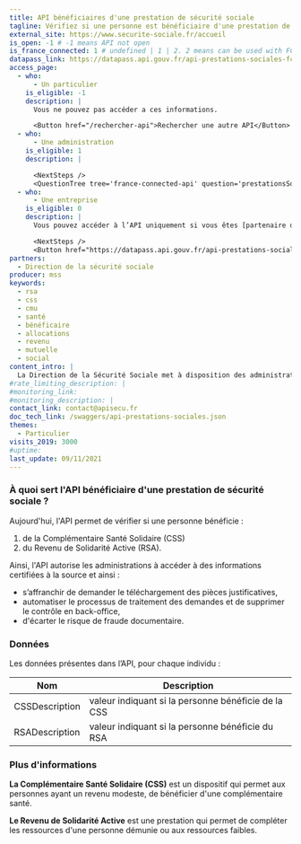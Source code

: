 ```yaml
---
title: API bénéficiaires d'une prestation de sécurité sociale
tagline: Vérifiez si une personne est bénéficiaire d'une prestation de la sécurité sociale
external_site: https://www.securite-sociale.fr/accueil
is_open: -1 # -1 means API not open
is_france_connected: 1 # undefined | 1 | 2. 2 means can be used with FC, 2 means has to be used with FC
datapass_link: https://datapass.api.gouv.fr/api-prestations-sociales-fc
access_page:
  - who:
      - Un particulier
    is_eligible: -1
    description: |
      Vous ne pouvez pas accéder a ces informations.

      <Button href="/rechercher-api">Rechercher une autre API</Button>
  - who:
      - Une administration
    is_eligible: 1
    description: |

      <NextSteps />
      <QuestionTree tree='france-connected-api' question='prestationsSociales' />
  - who:
      - Une entreprise
    is_eligible: 0
    description: |
      Vous pouvez accéder à l’API uniquement si vous êtes [partenaire de France Connect](https://franceconnect.gouv.fr/partenaires), et pour un cas d’usage autorisé par la loi. Vous devrez fournir le cadre juridique qui vous autorise à utiliser ces données.

      <NextSteps />
      <Button href="https://datapass.api.gouv.fr/api-prestations-sociales-fc">Remplir une demande</Button>
partners:
  - Direction de la sécurité sociale
producer: mss
keywords:
  - rsa
  - css
  - cmu
  - santé
  - bénéficaire
  - allocations
  - revenu
  - mutuelle
  - social
content_intro: |
  La Direction de la Sécurité Sociale met à disposition des administrations éligibles cette API, qui permet de vérifier si un individu **identifié sur France Connect** bénéficie d'une prestation de la sécurité sociale.
#rate_limiting_description: |
#monitoring_link: 
#monitoring_description: |
contact_link: contact@apisecu.fr
doc_tech_link: /swaggers/api-prestations-sociales.json
themes:
  - Particulier
visits_2019: 3000
#uptime: 
last_update: 09/11/2021
---
```

### À quoi sert l'API bénéficiaire d'une prestation de sécurité sociale ?

Aujourd'hui, l'API permet de vérifier si une personne bénéficie :

  1. de la Complémentaire Santé Solidaire (CSS)
  2. du Revenu de Solidarité Active (RSA).

Ainsi, l'API autorise les administrations à accéder à des informations certifiées à la source et ainsi :

- s’affranchir de demander le téléchargement des pièces justificatives,
- automatiser le processus de traitement des demandes et de supprimer le contrôle en back-office,
- d'écarter le risque de fraude documentaire.

### Données

Les données présentes dans l’API, pour chaque individu :

| Nom                  | Description                                                                                   |
| -------------------- | --------------------------------------------------------------------------------------------- |
| CSSDescription       | valeur indiquant si la personne bénéficie de la CSS                                           |
| RSADescription       | valeur indiquant si la personne bénéficie du RSA                                              |

### Plus d'informations

**La Complémentaire Santé Solidaire (CSS)** est un dispositif qui permet aux personnes ayant un revenu modeste, de bénéficier d'une complémentaire santé.

**Le Revenu de Solidarité Active** est une prestation qui permet de compléter les ressources d'une personne démunie ou aux ressources faibles.
